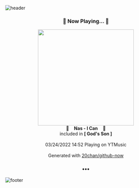 ![header](https://capsule-render.vercel.app/api?type=wave&height=170&section=header&text=Hi.%20I'm%20SHIFT&fontColor=090707&fontAlignX=45&fontAlignY=65&fontSize=100)

<h3 align="center">🎵 Now Playing... 🎵</h3>
<p align="center">
  <a href="https://music.youtube.com/watch?v=AHfrY4FfD-8">
    <img width="300" src="https://lh3.googleusercontent.com/dqIZwKDjMaUu0mU5t8HyqgQy616nhVQXT2RWONAw5AWU8VrK_iuNnWT2n8mmSv9tpykK9ubMnt6LOEC9">
  </a>
  <br>
  🎵&nbsp&nbsp&nbsp <b>Nas - I Can</b> &nbsp&nbsp&nbsp🎵
  <br>
  included in <b>[ God's Son ]</b>
  
  <br />
  <br />
  03/24/2022 14:52 Playing on YTMusic
  <br />
  <br />
  Generated with <a href="https://github.com/20chan/github-now">20chan/github-now</a>
</p>

<h3 align="center">•••</h3>

![footer](https://capsule-render.vercel.app/api?type=wave&height=150&section=footer)
